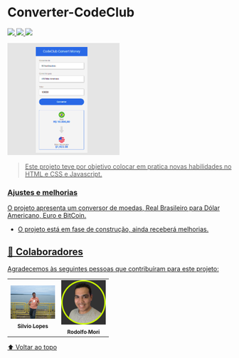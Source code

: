 # Converter-CodeClub


<a href="https://www.instagram.com/silviolopesdias/">
<img src="https://img.shields.io/badge/Instagram-E4405F?style=for-the-badge&logo=instagram&logoColor=white">

<a href="https://www.facebook.com/silvio.lopesdias.9/" > 
<img src="https://img.shields.io/badge/Facebook-1877F2?style=for-the-badge&logo=facebook&logoColor=white" />


<a href="https://www.linkedin.com/in/silvio-lopes-dias-516a3a55/">
<img src="https://img.shields.io/badge/LinkedIn-0077B5?style=for-the-badge&logo=linkedin&logoColor=white" /> 



<img src="./assets/converter.png"  width ="50%"  alt=" converter img"> <br>


> Este projeto teve por objetivo colocar em pratica novas habilidades no HTML e CSS e Javascript.

### Ajustes e melhorias

O projeto apresenta um conversor de moedas, Real Brasileiro para Dólar Americano, Euro e BitCoin.

- O projeto está em fase de construção, ainda receberá melhorias.



## 🤝 Colaboradores

Agradecemos às seguintes pessoas que contribuíram para este projeto:

<table>
  <tr>
    <td align="center">
      <a href="#">
        <img src="./assets/silvio.JPG" width="100px;" alt="Foto do Silvio no GitHub"/><br>
        <sub>
          <b> Silvio Lopes</b>
        </sub>
      </a>
    </td>  
    <td align="center">
      <a href="#">
        <img src="./assets/Rodolfomori.png" width="100px;" alt="Foto do Rodolfo no GitHub"/><br>
        <sub>
          <b> Rodolfo Mori</b>
        </sub>
      </a>
    </td>   
  </tr>
</table>




[⬆ Voltar ao topo](#converter)<br>

